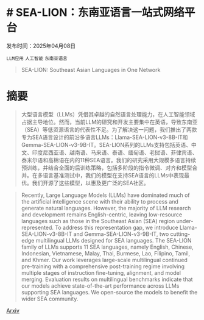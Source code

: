 # # SEA-LION：东南亚语言一站式网络平台

发布时间：2025年04月08日

`LLM应用` `人工智能` `东南亚语言`

> SEA-LION: Southeast Asian Languages in One Network

# 摘要

> 大型语言模型（LLMs）凭借其卓越的自然语言处理能力，在人工智能领域占据主导地位。然而，当前LLM的研究和开发主要集中在英语，导致东南亚（SEA）等低资源语言的代表性不足。为了解决这一问题，我们推出了两款专为SEA语言设计的前沿多语言LLMs：Llama-SEA-LION-v3-8B-IT和Gemma-SEA-LION-v3-9B-IT。SEA-LION系列的LLMs支持包括英语、中文、印度尼西亚语、越南语、马来语、泰语、缅甸语、老挝语、菲律宾语、泰米尔语和高棉语在内的11种SEA语言。我们的研究采用大规模多语言持续预训练，并结合全面的后训练策略，包括多阶段的指令微调、对齐和模型合并。在多语言基准测试中，我们的模型在支持SEA语言的LLMs中表现最优。我们开源了这些模型，以惠及更广泛的SEA社区。

> Recently, Large Language Models (LLMs) have dominated much of the artificial intelligence scene with their ability to process and generate natural languages. However, the majority of LLM research and development remains English-centric, leaving low-resource languages such as those in the Southeast Asian (SEA) region under-represented. To address this representation gap, we introduce Llama-SEA-LION-v3-8B-IT and Gemma-SEA-LION-v3-9B-IT, two cutting-edge multilingual LLMs designed for SEA languages. The SEA-LION family of LLMs supports 11 SEA languages, namely English, Chinese, Indonesian, Vietnamese, Malay, Thai, Burmese, Lao, Filipino, Tamil, and Khmer. Our work leverages large-scale multilingual continued pre-training with a comprehensive post-training regime involving multiple stages of instruction fine-tuning, alignment, and model merging. Evaluation results on multilingual benchmarks indicate that our models achieve state-of-the-art performance across LLMs supporting SEA languages. We open-source the models to benefit the wider SEA community.

[Arxiv](https://arxiv.org/abs/2504.05747)